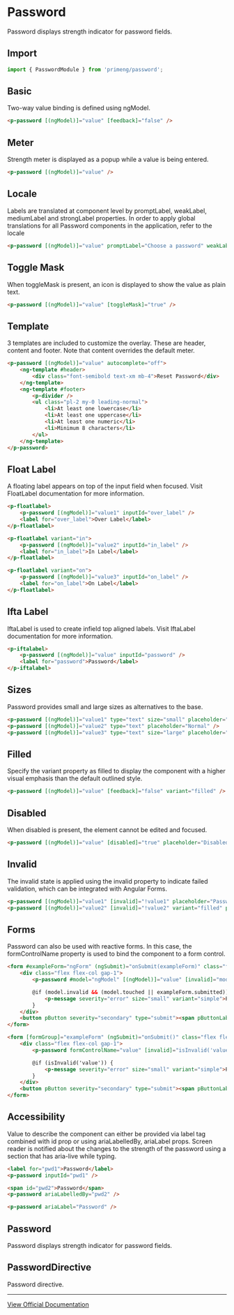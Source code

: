 # Password

Password displays strength indicator for password fields.

## Import

```typescript
import { PasswordModule } from 'primeng/password';
```

## Basic

Two-way value binding is defined using ngModel.

```html
<p-password [(ngModel)]="value" [feedback]="false" />
```

## Meter

Strength meter is displayed as a popup while a value is being entered.

```html
<p-password [(ngModel)]="value" />
```

## Locale

Labels are translated at component level by promptLabel, weakLabel, mediumLabel and strongLabel properties. In order to apply global translations for all Password components in the application, refer to the locale

```html
<p-password [(ngModel)]="value" promptLabel="Choose a password" weakLabel="Too simple" mediumLabel="Average complexity" strongLabel="Complex password" />
```

## Toggle Mask

When toggleMask is present, an icon is displayed to show the value as plain text.

```html
<p-password [(ngModel)]="value" [toggleMask]="true" />
```

## Template

3 templates are included to customize the overlay. These are header, content and footer. Note that content overrides the default meter.

```html
<p-password [(ngModel)]="value" autocomplete="off">
    <ng-template #header>
        <div class="font-semibold text-xm mb-4">Reset Password</div>
    </ng-template>
    <ng-template #footer>
        <p-divider />
        <ul class="pl-2 my-0 leading-normal">
            <li>At least one lowercase</li>
            <li>At least one uppercase</li>
            <li>At least one numeric</li>
            <li>Minimum 8 characters</li>
        </ul>
    </ng-template>
</p-password>
```

## Float Label

A floating label appears on top of the input field when focused. Visit FloatLabel documentation for more information.

```html
<p-floatlabel>
    <p-password [(ngModel)]="value1" inputId="over_label" />
    <label for="over_label">Over Label</label>
</p-floatlabel>

<p-floatlabel variant="in">
    <p-password [(ngModel)]="value2" inputId="in_label" />
    <label for="in_label">In Label</label>
</p-floatlabel>

<p-floatlabel variant="on">
    <p-password [(ngModel)]="value3" inputId="on_label" />
    <label for="on_label">On Label</label>
</p-floatlabel>
```

## Ifta Label

IftaLabel is used to create infield top aligned labels. Visit IftaLabel documentation for more information.

```html
<p-iftalabel>
    <p-password [(ngModel)]="value" inputId="password" />
    <label for="password">Password</label>
</p-iftalabel>
```

## Sizes

Password provides small and large sizes as alternatives to the base.

```html
<p-password [(ngModel)]="value1" type="text" size="small" placeholder="Small" />
<p-password [(ngModel)]="value2" type="text" placeholder="Normal" />
<p-password [(ngModel)]="value3" type="text" size="large" placeholder="Large" />
```

## Filled

Specify the variant property as filled to display the component with a higher visual emphasis than the default outlined style.

```html
<p-password [(ngModel)]="value" [feedback]="false" variant="filled" />
```

## Disabled

When disabled is present, the element cannot be edited and focused.

```html
<p-password [(ngModel)]="value" [disabled]="true" placeholder="Disabled" />
```

## Invalid

The invalid state is applied using the ⁠invalid property to indicate failed validation, which can be integrated with Angular Forms.

```html
<p-password [(ngModel)]="value1" [invalid]="!value1" placeholder="Password" />
<p-password [(ngModel)]="value2" [invalid]="!value2" variant="filled" placeholder="Password" />
```

## Forms

Password can also be used with reactive forms. In this case, the formControlName property is used to bind the component to a form control.

```html
<form #exampleForm="ngForm" (ngSubmit)="onSubmit(exampleForm)" class="flex justify-center flex-col gap-4 md:w-56">
    <div class="flex flex-col gap-1">
        <p-password #model="ngModel" [(ngModel)]="value" [invalid]="model.invalid && (model.touched || exampleForm.submitted)" name="password" [feedback]="false" autocomplete="off" required fluid />

        @if (model.invalid && (model.touched || exampleForm.submitted)) {
            <p-message severity="error" size="small" variant="simple">Password is required.</p-message>
        }
    </div>
    <button pButton severity="secondary" type="submit"><span pButtonLabel>Submit</span></button>
</form>
```

```html
<form [formGroup]="exampleForm" (ngSubmit)="onSubmit()" class="flex flex-col gap-4 sm:w-56">
    <div class="flex flex-col gap-1">
        <p-password formControlName="value" [invalid]="isInvalid('value')" [feedback]="false" autocomplete="off" fluid />

        @if (isInvalid('value')) {
            <p-message severity="error" size="small" variant="simple">Password is required.</p-message>
        }
    </div>
    <button pButton severity="secondary" type="submit"><span pButtonLabel>Submit</span></button>
</form>
```

## Accessibility

Value to describe the component can either be provided via label tag combined with id prop or using ariaLabelledBy, ariaLabel props. Screen reader is notified about the changes to the strength of the password using a section that has aria-live while typing.

```html
<label for="pwd1">Password</label>
<p-password inputId="pwd1" />

<span id="pwd2">Password</span>
<p-password ariaLabelledBy="pwd2" />

<p-password ariaLabel="Password" />
```

## Password

Password displays strength indicator for password fields.

## PasswordDirective

Password directive.

---

[View Official Documentation](https://primeng.org/password)
